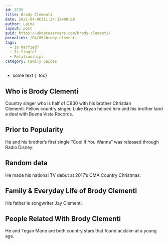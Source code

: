 ```yaml
---
id: 3735
title: Brody Clementi
date: 2021-04-06T11:24:32+00:00
author: Laima
layout: post
guid: https://ukdataservers.com/brody-clementi/
permalink: /04/06/brody-clementi
tags:
  - Is Married?
  - Is Single?
  - Relationships
category: Family Guides
---
```


* some text
{: toc}


## Who is Brody Clementi
                  
                  
                  
Country singer who is half of CB30 with his brother Christian Clementi. Fellow country singer, Luke Bryan helped him and his brother land a deal with Buena Vista Records. 
                  
              
            
              
            
                
                
                
## Prior to Popularity
                  
                  
                  
He and his brother&#8217;s first single &#8220;Cool If You Wanna&#8221; was released through Radio Disney. 
                  
              
            
              
            
                
                
                
## Random data
                  
                  
                  
He made his national TV debut at 2017&#8217;s CMA Country Christmas.
                  
              
            
              
            
                
                
                
## Family & Everyday Life of Brody Clementi
                  
                  
                  
His father is songwriter Jay Clementi.
                  
              
            
              
            
                
                
                
## People Related With Brody Clementi
                  
                  
                  
He and Tegan Marie are both country stars that found acclaim at a young age.
                  
              
            
              
            
                
              
            
              
              
            
            
              
            
          
          
          